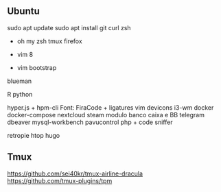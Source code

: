 ## Ubuntu 
sudo apt update
sudo apt install 
git 
curl 
zsh 
- oh my zsh
tmux
firefox 

- vim 8
- vim bootstrap

blueman



R
python

hyper.js + hpm-cli 
Font: FiraCode + ligatures
vim devicons
i3-wm
docker
	docker-compose
nextcloud
steam
modulo banco caixa e BB
telegram
dbeaver
mysql-workbench
pavucontrol
php + code sniffer

retropie
htop
hugo

## Tmux
https://github.com/sei40kr/tmux-airline-dracula  
https://github.com/tmux-plugins/tpm

